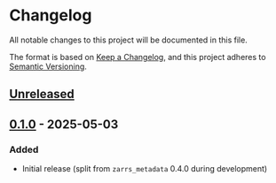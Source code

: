 # Changelog

All notable changes to this project will be documented in this file.

The format is based on [Keep a Changelog](https://keepachangelog.com/en/1.0.0/),
and this project adheres to [Semantic Versioning](https://semver.org/spec/v2.0.0.html).

## [Unreleased]

## [0.1.0] - 2025-05-03

### Added
- Initial release (split from `zarrs_metadata` 0.4.0 during development)

[unreleased]: https://github.com/zarrs/zarrs/compare/zarrs_registry-v0.1.0...HEAD
[0.1.0]: https://github.com/LDeakin/zarrs/releases/tag/zarrs_registry-v0.1.0
